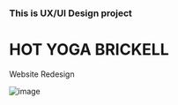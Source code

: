 ### This is UX/UI Design project
# HOT YOGA BRICKELL 
Website Redesign


![image](https://user-images.githubusercontent.com/20978259/67951790-8b408780-fbc2-11e9-9f6d-5e43b9cc8371.png)


